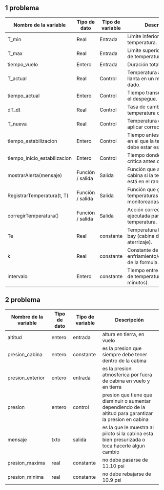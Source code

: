 ## 1 problema 
| Nombre de la variable | Tipo de dato |    Tipo de variable |   Descripción  |
|---------------------  |-------------|-------------------|-----------------|
|   T_min               |Real         |Entrada            |   Límite inferior permitido de temperatura.|
|T_max                  |Real         |Entrada            |   Límite superior permitido de temperatura.|
|tiempo_vuelo           |Entero       |Entrada            |Duración total del vuelo.|
|T_actual               |Real         |Control            |Temperatura actual de una llanta en un momento dado.|
|tiempo_actual          |Entero       |Control            |Tiempo transcurrido desde el despegue.|
|dT_dt                  |Real         |Control            |Tasa de cambio de temperatura calculada.|
|T_nueva                |Real         |Control            |Temperatura después de aplicar corrección.
|tiempo_estabilizacion  |Entero       |Control            |Tiempo antes del aterrizaje en el que la temperatura debe estar estable.|
|tiempo_inicio_estabilizacion|Entero  |Control            |Tiempo donde inicia la fase crítica antes del aterrizaje.|
|mostrarAlerta(mensaje) |Función / salida|Salida          |Función que alerta en cabina si la temperatura no está en el rango esperado.|
|RegistrarTemperatura(t, T)|Función / salida|Salida       |Función que guarda las temperaturas monitoreadas.|
|corregirTemperatura()  |Función / salida|Salida          |Acción correctiva ejecutada para ajustar la temperatura.|
|Te                     |Real         |constante          |Temperatura landing gear bay (cabina del tren de aterrizaje).|
|k                      |Real         |constante          |   Constante de enfriamiento/calentamiento de la formula. |
|intervalo              |Entero       |constante          |   Tiempo entre monitoreos de temperatura (en minutos).|


## 2 problema
|Nombre de la variable  |	Tipo de dato|	Tipo de variable|	Descripción|
|-------------------    |-------------  |-------------------|--------------|
|altitud                | entero        |entrada            |altura en tierra, en vuelo|
|presion_cabina         |entero         |constante          |es la presion que siempre debe tener dentro de la cabina |
|presion_exterior       |entero         |entrada            |es la presion atmosferica por fuera de cabina en vuelo y en tierra|
|presion                |entero         | control           |presion que tiene que disminuir o aumentar dependiendo de la altitud para garantizar la presion en cabina|
|mensaje                |txto           |salida             |es la que le muestra al piloto si la cabina esta bien presurizada o toca hacerle algun cambio|
|presion_maxima         | real          | constante         |no debe pasarse de 11.10 psi|
|presion_minima         | real          |constante          |no debe rebajarse de 10.9 psi|
